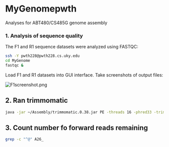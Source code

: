 # MyGenomepwth
Analyses for ABT480/CS485G genome assembly

### 1. Analysis of sequence quality
The F1 and R1 sequence datasets were analyzed using FASTQC:
```bash
ssh -Y pwth228@pwth228.cs.uky.edu
cd MyGenome
fastqc &
```
Load F1 and R1 datasets into GUI interface.
Take screenshots of output files:

![F1screenshot.png](/data/F1screenshot.png)

## 2. Ran trimmomatic
```bash
java -jar ~/Assembly/trimmomatic.0.38.jar PE -threads 16 -phred33 -trimlog file.txt A26_
```

## 3. Count number fo forward reads remaining
```bash
grep -c "^@" A26_
```

